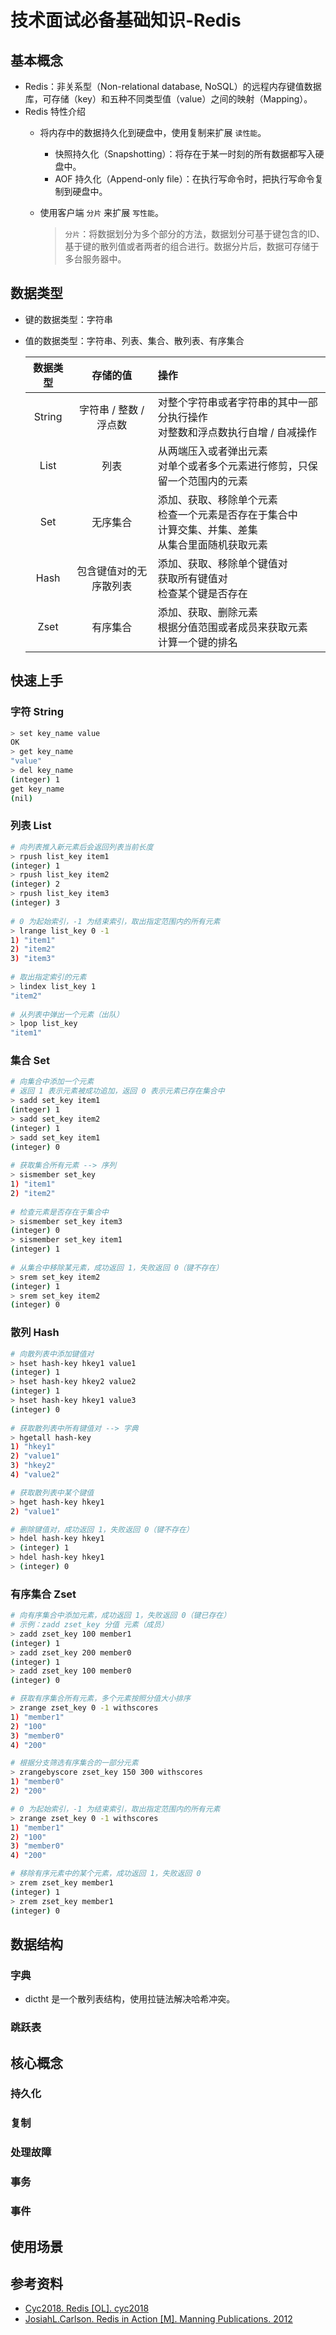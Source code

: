 # 技术面试必备基础知识-Redis

## 基本概念
- Redis：非关系型（Non-relational database, NoSQL）的远程内存键值数据库，可存储（key）和五种不同类型值（value）之间的映射（Mapping）。
- Redis 特性介绍
	- 将内存中的数据持久化到硬盘中，使用复制来扩展 `读性能`。
		- 快照持久化（Snapshotting）：将存在于某一时刻的所有数据都写入硬盘中。
		- AOF 持久化（Append-only file）：在执行写命令时，把执行写命令复制到硬盘中。
	- 使用客户端 `分片` 来扩展 `写性能`。

		> `分片`：将数据划分为多个部分的方法，数据划分可基于键包含的ID、基于键的散列值或者两者的组合进行。数据分片后，数据可存储于多台服务器中。

## 数据类型
- 键的数据类型：字符串
- 值的数据类型：字符串、列表、集合、散列表、有序集合

	| 数据类型 | 存储的值 | 操作 |
	| :---: | :---: | :--- |
	| String | 字符串 / 整数 / 浮点数 | 对整个字符串或者字符串的其中一部分执行操作<br>对整数和浮点数执行自增 / 自减操作 |
	| List | 列表 | 从两端压入或者弹出元素<br>对单个或者多个元素进行修剪，只保留一个范围内的元素 |
	| Set | 无序集合 | 添加、获取、移除单个元素<br>检查一个元素是否存在于集合中<br>计算交集、并集、差集<br>从集合里面随机获取元素 |
	| Hash | 包含键值对的无序散列表 | 添加、获取、移除单个键值对<br>获取所有键值对<br>检查某个键是否存在 |
	| Zset | 有序集合 | 添加、获取、删除元素<br>根据分值范围或者成员来获取元素<br>计算一个键的排名 |

## 快速上手
### 字符 String

```bash
> set key_name value
OK
> get key_name
"value"
> del key_name
(integer) 1
get key_name
(nil)
```

### 列表 List

```bash
# 向列表推入新元素后会返回列表当前长度
> rpush list_key item1
(integer) 1
> rpush list_key item2
(integer) 2
> rpush list_key item3
(integer) 3
	
# 0 为起始索引，-1 为结束索引，取出指定范围内的所有元素
> lrange list_key 0 -1
1) "item1"
2) "item2"
3) "item3"
	
# 取出指定索引的元素
> lindex list_key 1
"item2"
	
# 从列表中弹出一个元素（出队）
> lpop list_key
"item1"
```

### 集合 Set

```bash
# 向集合中添加一个元素
# 返回 1 表示元素被成功追加，返回 0 表示元素已存在集合中
> sadd set_key item1
(integer) 1
> sadd set_key item2
(integer) 1
> sadd set_key item1
(integer) 0
	
# 获取集合所有元素 --> 序列
> sismember set_key
1) "item1"
2) "item2"
	
# 检查元素是否存在于集合中
> sismember set_key item3
(integer) 0
> sismember set_key item1
(integer) 1
	
# 从集合中移除某元素，成功返回 1，失败返回 0（键不存在）
> srem set_key item2
(integer) 1
> srem set_key item2
(integer) 0
```

### 散列 Hash

```bash
# 向散列表中添加键值对
> hset hash-key hkey1 value1
(integer) 1
> hset hash-key hkey2 value2
(integer) 1
> hset hash-key hkey1 value3
(integer) 0
	
# 获取散列表中所有键值对 --> 字典
> hgetall hash-key
1) "hkey1"
2) "value1"
3) "hkey2"
4) "value2"

# 获取散列表中某个键值
> hget hash-key hkey1
2) "value1"

# 删除键值对，成功返回 1，失败返回 0（键不存在）
> hdel hash-key hkey1
> (integer) 1
> hdel hash-key hkey1
> (integer) 0 
```

### 有序集合 Zset

```bash
# 向有序集合中添加元素，成功返回 1，失败返回 0（键已存在）
# 示例：zadd zset_key 分值 元素（成员）
> zadd zset_key 100 member1
(integer) 1
> zadd zset_key 200 member0
(integer) 1
> zadd zset_key 100 member0
(integer) 0

# 获取有序集合所有元素，多个元素按照分值大小排序
> zrange zset_key 0 -1 withscores
1) "member1"
2) "100"
3) "member0"
4) "200"

# 根据分支筛选有序集合的一部分元素
> zrangebyscore zset_key 150 300 withscores
1) "member0"
2) "200"

# 0 为起始索引，-1 为结束索引，取出指定范围内的所有元素
> zrange zset_key 0 -1 withscores
1) "member1"
2) "100"
3) "member0"
4) "200"

# 移除有序元素中的某个元素，成功返回 1，失败返回 0
> zrem zset_key member1
(integer) 1
> zrem zset_key member1
(integer) 0
```

## 数据结构
### 字典
- dictht 是一个散列表结构，使用拉链法解决哈希冲突。

### 跳跃表

## 核心概念
### 持久化

### 复制

### 处理故障

### 事务

### 事件

## 使用场景

## 参考资料
- [Cyc2018. Redis [OL]. cyc2018](https://cyc2018.xyz/数据库/Redis.html)
- [JosiahL.Carlson. Redis in Action [M]. Manning Publications. 2012](https://redis.com/ebook/redis-in-action/)